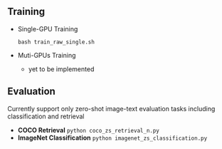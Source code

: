 ## Training

- Single-GPU Training

  `bash train_raw_single.sh`

- Muti-GPUs Training
  - yet to be implemented

## Evaluation

Currently support only zero-shot image-text evaluation tasks including classification and retrieval

- **COCO Retrieval** `python coco_zs_retrieval_n.py`
- **ImageNet Classification** `python imagenet_zs_classification.py`

